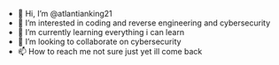 - 👋 Hi, I’m @atlantianking21
- 👀 I’m interested in coding and reverse engineering and cybersecurity
- 🌱 I’m currently learning everything i can learn 
- 💞️ I’m looking to collaborate on cybersecurity
- 📫 How to reach me not sure just yet ill come back

<!---
atlantianking21/atlantianking21 is a ✨ special ✨ repository because its `README.md` (this file) appears on your GitHub profile.
You can click the Preview link to take a look at your changes.
--->
